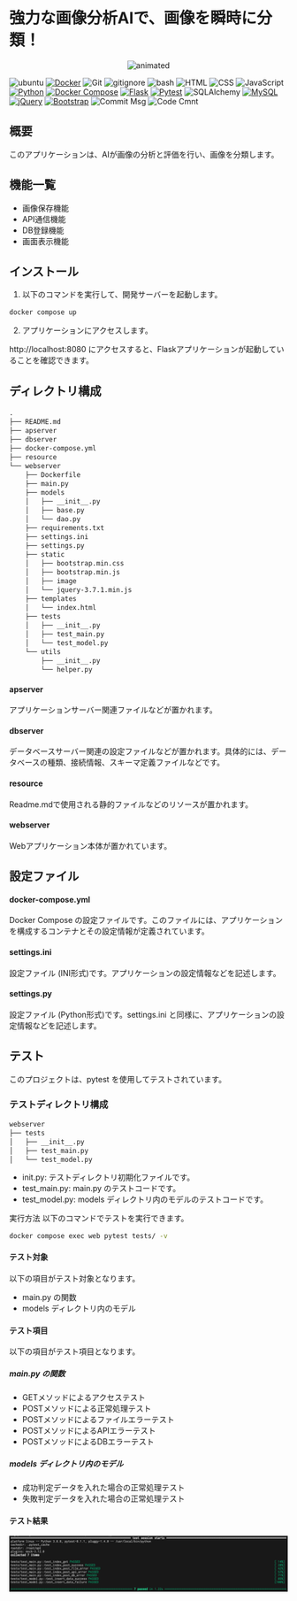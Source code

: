 # 強力な画像分析AIで、画像を瞬時に分類！

<p align="center">
  <img src="resource/AI画像分析見本.gif" alt="animated" width="400">
</p>

![ubuntu](https://img.shields.io/badge/Ubuntu-E95420?&logo=ubuntu&logoColor=white)
[![Docker](https://img.shields.io/badge/Docker-2CA5E0?logo=docker&logoColor=white)](https://www.docker.com/)
![Git](https://img.shields.io/badge/GIT-E44C30?logo=git&logoColor=white)
![gitignore](https://img.shields.io/badge/gitignore%20io-204ECF?logo=gitignoredotio&logoColor=white)
![bash](https://img.shields.io/badge/Shell_Script-121011?logo=gnu-bash&logoColor=white)
![HTML](https://img.shields.io/badge/HTML5-E34F26?logo=html5&logoColor=white)
![CSS](https://img.shields.io/badge/CSS3-1572B6?logo=css3&logoColor=white)
![JavaScript](https://img.shields.io/badge/JavaScript-323330?logo=javascript&logoColor=F7DF1E)
[![Python](https://img.shields.io/badge/Python-3.8.8-blue.svg?logo=python&logoColor=blue)](https://www.python.org/)
[![Docker Compose](https://img.shields.io/badge/Docker%20Compose-v3-blue.svg)](https://docs.docker.com/compose/)
[![Flask](https://img.shields.io/badge/Flask-3.0.2-blue.svg?logo=flask&logoColor=white)](https://palletsprojects.com/p/flask/)
[![Pytest](https://img.shields.io/badge/pytest-8.1.1-blue.svg)](https://pytest.org/)
![SQLAlchemy](https://img.shields.io/badge/SQLAlchemy-2.0.28-blue.svg)
[![MySQL](https://img.shields.io/badge/MySQL-8.0.32-blue.svg?logo=mysql&logoColor=white)](https://www.mysql.com/)
[![jQuery](https://img.shields.io/badge/jQuery-3.7.1-blue.svg?logo=jquery&logoColor=white)](https://jquery.com/)
[![Bootstrap](https://img.shields.io/badge/Bootstrap-5.3-blue.svg?logo=bootstrap&logoColor=white)](https://getbootstrap.com/)
![Commit Msg](https://img.shields.io/badge/Commit%20message-Eg-brightgreen.svg)
![Code Cmnt](https://img.shields.io/badge/code%20comment-Ja-brightgreen.svg)

## 概要
このアプリケーションは、AIが画像の分析と評価を行い、画像を分類します。

## 機能一覧
+ 画像保存機能
+ API通信機能
+ DB登録機能
+ 画面表示機能

## インストール

1. 以下のコマンドを実行して、開発サーバーを起動します。

```bash
docker compose up
```

2. アプリケーションにアクセスします。

http://localhost:8080 にアクセスすると、Flaskアプリケーションが起動していることを確認できます。

## ディレクトリ構成

```text
.
├── README.md
├── apserver
├── dbserver
├── docker-compose.yml
├── resource
└── webserver
    ├── Dockerfile
    ├── main.py
    ├── models
    │   ├── __init__.py
    │   ├── base.py
    │   └── dao.py
    ├── requirements.txt
    ├── settings.ini
    ├── settings.py
    ├── static
    │   ├── bootstrap.min.css
    │   ├── bootstrap.min.js
    │   ├── image
    │   └── jquery-3.7.1.min.js
    ├── templates
    │   └── index.html
    ├── tests
    │   ├── __init__.py
    │   ├── test_main.py
    │   └── test_model.py
    └── utils
        ├── __init__.py
        └── helper.py
```

#### apserver
アプリケーションサーバー関連ファイルなどが置かれます。

#### dbserver
データベースサーバー関連の設定ファイルなどが置かれます。具体的には、データベースの種類、接続情報、スキーマ定義ファイルなどです。

#### resource
Readme.mdで使用される静的ファイルなどのリソースが置かれます。

#### webserver
Webアプリケーション本体が置かれています。

## 設定ファイル

#### docker-compose.yml
Docker Compose の設定ファイルです。このファイルには、アプリケーションを構成するコンテナとその設定情報が定義されています。

#### settings.ini
設定ファイル (INI形式)です。アプリケーションの設定情報などを記述します。

#### settings.py
設定ファイル (Python形式)です。settings.ini と同様に、アプリケーションの設定情報などを記述します。

## テスト

このプロジェクトは、pytest を使用してテストされています。

### テストディレクトリ構成

```text
webserver
├── tests
│   ├── __init__.py
│   ├── test_main.py
│   └── test_model.py
```

+ init.py: テストディレクトリ初期化ファイルです。
+ test_main.py: main.py のテストコードです。
+ test_model.py: models ディレクトリ内のモデルのテストコードです。

実行方法
以下のコマンドでテストを実行できます。

```bash
docker compose exec web pytest tests/ -v
```

#### テスト対象
以下の項目がテスト対象となります。

+ main.py の関数
+ models ディレクトリ内のモデル

#### テスト項目
以下の項目がテスト項目となります。

##### main.py の関数
+ GETメソッドによるアクセステスト
+ POSTメソッドによる正常処理テスト
+ POSTメソッドによるファイルエラーテスト
+ POSTメソッドによるAPIエラーテスト
+ POSTメソッドによるDBエラーテスト

##### models ディレクトリ内のモデル
+ 成功判定データを入れた場合の正常処理テスト
+ 失敗判定データを入れた場合の正常処理テスト

#### テスト結果

<p align="center">
  <img src="resource/テスト結果.png" alt="animated">
</p>














